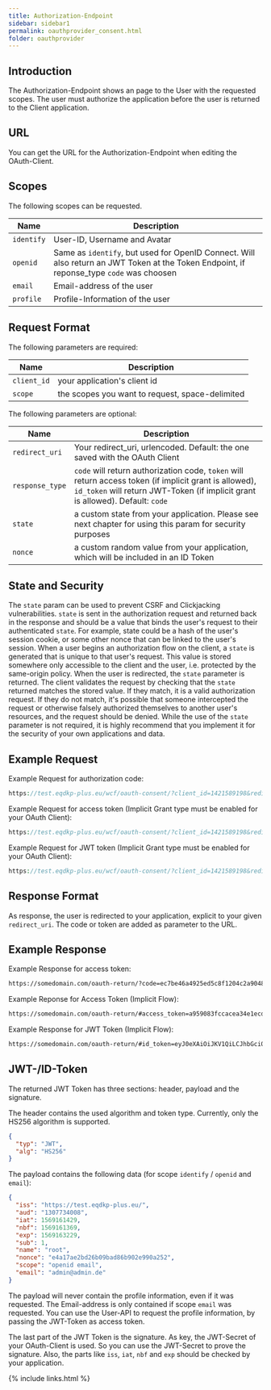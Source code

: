 ```yaml
---
title: Authorization-Endpoint
sidebar: sidebar1
permalink: oauthprovider_consent.html
folder: oauthprovider
---
```


## Introduction

The Authorization-Endpoint shows an page to the User with the requested scopes. The user must authorize the application before the user is returned to the Client application.

## URL
You can get the URL for the Authorization-Endpoint when editing the OAuth-Client.

## Scopes

The following scopes can be requested.

| Name | Description |
|------|-------------|
|`identify` | User-ID, Username and Avatar |
|`openid` | Same as `identify`, but used for OpenID Connect. Will also return an JWT Token at the Token Endpoint, if reponse_type `code` was choosen |
|`email` | Email-address of the user |
|`profile` | Profile-Information of the user |


## Request Format

The following parameters are required:

| Name | Description |
|------|-------------|
|`client_id` | your application's client id |
|`scope` | the scopes you want to request, space-delimited |

The following parameters are optional:

| Name | Description |
|------|-------------|
|`redirect_uri` | Your redirect_uri, urlencoded. Default: the one saved with the OAuth Client |
|`response_type` | `code` will return authorization code, `token` will return access token (if implicit grant is allowed), `id_token` will return JWT-Token (if implicit grant is allowed). Default: `code` |
|`state` | a custom state from your application. Please see next chapter for using this param for security purposes |
|`nonce` | a custom random value from your application, which will be included in an ID Token |

## State and Security

The `state` param can be used to prevent CSRF and Clickjacking vulnerabilities. 
`state` is sent in the authorization request and returned back in the response and should be a value that binds the user's request to their authenticated `state`. For example, state could be a hash of the user's session cookie, or some other nonce that can be linked to the user's session.
When a user begins an authorization flow on the client, a `state` is generated that is unique to that user's request. This value is stored somewhere only accessible to the client and the user, i.e. protected by the same-origin policy. When the user is redirected, the `state` parameter is returned. The client validates the request by checking that the `state` returned matches the stored value. If they match, it is a valid authorization request. If they do not match, it's possible that someone intercepted the request or otherwise falsely authorized themselves to another user's resources, and the request should be denied.
While the use of the `state` parameter is not required, it is highly recommend that you implement it for the security of your own applications and data.

## Example Request

Example Request for authorization code: 

```php
https://test.eqdkp-plus.eu/wcf/oauth-consent/?client_id=1421589198&redirect_uri=https://somedomain.com/oauth-return/&scope=identify+email+profile&state=d927c1a4bca1da94040&response_type=code
```

Example Request for access token (Implicit Grant type must be enabled for your OAuth Client):

```php
https://test.eqdkp-plus.eu/wcf/oauth-consent/?client_id=1421589198&redirect_uri=https://somedomain.com/oauth-return/&scope=identify+email+profile&state=d927c1a4bca1da94040&response_type=token
```

Example Request for JWT token (Implicit Grant type must be enabled for your OAuth Client):

```php
https://test.eqdkp-plus.eu/wcf/oauth-consent/?client_id=1421589198&redirect_uri=https://somedomain.com/oauth-return/&scope=identify+email+profile&state=d927c1a4bca1da94040&response_type=id_token
```

## Response Format

As response, the user is redirected to your application, explicit to your given `redirect_uri`. The code or token are added as parameter to the URL.

## Example Response

Example Response for access token:

```html
https://somedomain.com/oauth-return/?code=ec7be46a4925ed5c8f1204c2a904827a7b07f3d8b3af8164d640be0f1f3e9b84e84b67d44546bf61a2f505e4759de9520fb0&state=d927c1a4bca1da94040
```

Example Reponse for Access Token (Implicit Flow):
```html
https://somedomain.com/oauth-return/#access_token=a959083fccacea34e1ecdc9acf4ab24b38c9aacd317f0c3bf9e1ae51b25a5a5b10b92174d4327c60024307605e5d927c1a4bca1da94040a76f6c12be6e85a8a9457d83039068&state=d927c1a4bca1da94040
```

Example Response for JWT Token (Implicit Flow):

```html
https://somedomain.com/oauth-return/#id_token=eyJ0eXAiOiJKV1QiLCJhbGciOiJIUzI1NiJ9.eyJpc3MiOiJodHRwOlwvXC9sb2NhbGhvc3RcL3NvbnN0aWdlXC9mb3J1bTUuMS43XC91cGxvYWRcLyIsImF1ZCI6Imh0dHA6XC9cL2xvY2FsaG9zdFwvc29uc3RpZ2VcL2ZvcnVtNS4xLjdcL3VwbG9hZFwvIiwiaWF0IjoxNTY5MTYxNDI5LCJuYmYiOjE1NjkxNjEzNjksImV4cCI6MTU2OTE2MzIyOSwiZGF0YSI6eyJjbGllbnRJRCI6IjE0MjE1ODkxOTgiLCJzY29wZSI6ImlkZW50aWZ5IGVtYWlsIHByb2ZpbGUiLCJ1c2VySUQiOjEsInVzZXJuYW1lIjoicm9vdCIsImVtYWlsIjoiYWRtaW5AYWRtaW4uZGUifX0.8agUuQAqoqBRHo5wHJRQMtSJHmvNfVBd7s1eURdVHw8&state=d927c1a4bca1da94040
```

## JWT-/ID-Token

The returned JWT Token has three sections: header, payload and the signature.

The header contains the used algorithm and token type. Currently, only the HS256 algorithm is supported.

```json
{
  "typ": "JWT",
  "alg": "HS256"
}
```

The payload contains the following data (for scope `identify` / `openid` and `email`):

```json
{
  "iss": "https://test.eqdkp-plus.eu/",
  "aud": "1307734008",
  "iat": 1569161429,
  "nbf": 1569161369,
  "exp": 1569163229,
  "sub": 1,
  "name": "root",
  "nonce": "e4a17ae2bd26b09bad86b902e990a252",
  "scope": "openid email",
  "email": "admin@admin.de"
}
```
The payload will never contain the profile information, even if it was requested. The Email-address is only contained if scope `email` was requested. You can use the User-API to request the profile information, by passing the JWT-Token as access token.

The last part of the JWT Token is the signature. As key, the JWT-Secret of your OAuth-Client is used.
So you can use the JWT-Secret to prove the signature. Also, the parts like `iss`, `iat`, `nbf` and `exp` should be checked by your application.


{% include links.html %}
